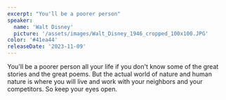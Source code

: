 ```yaml
---
excerpt: "You'll be a poorer person"
speaker:
  name: 'Walt Disney'
  picture: '/assets/images/Walt_Disney_1946_cropped_100x100.JPG'
color: '#41ea44'
releaseDate: '2023-11-09'
---
```

You'll be a poorer person all your life if you don't know some of the great stories and the great poems. But the actual world of nature and human nature is where you will live and work with your neighbors and your competitors. So keep your eyes open.